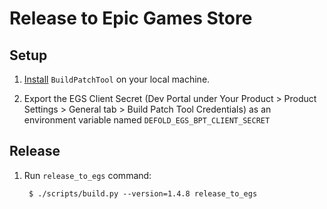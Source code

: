 # Release to Epic Games Store

## Setup

1. [Install](https://dev.epicgames.com/docs/epic-games-store/publishing-tools/uploading-binaries/bpt-instructions-170) `BuildPatchTool` on your local machine. 

1. Export the EGS Client Secret (Dev Portal under Your Product > Product Settings > General tab > Build Patch Tool Credentials) as an environment variable named `DEFOLD_EGS_BPT_CLIENT_SECRET`

## Release

1. Run `release_to_egs` command:

        $ ./scripts/build.py --version=1.4.8 release_to_egs
